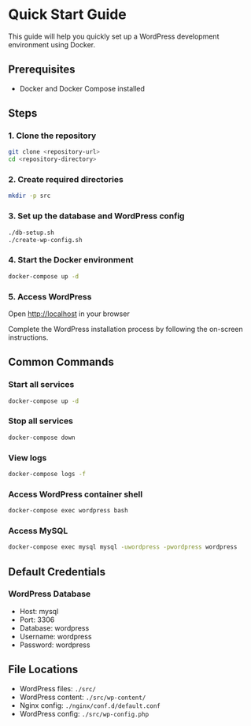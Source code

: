 # Quick Start Guide

This guide will help you quickly set up a WordPress development environment using Docker.

## Prerequisites

- Docker and Docker Compose installed

## Steps

### 1. Clone the repository

```bash
git clone <repository-url>
cd <repository-directory>
```

### 2. Create required directories

```bash
mkdir -p src
```

### 3. Set up the database and WordPress config

```bash
./db-setup.sh
./create-wp-config.sh
```

### 4. Start the Docker environment

```bash
docker-compose up -d
```

### 5. Access WordPress

Open [http://localhost](http://localhost) in your browser

Complete the WordPress installation process by following the on-screen instructions.

## Common Commands

### Start all services
```bash
docker-compose up -d
```

### Stop all services
```bash
docker-compose down
```

### View logs
```bash
docker-compose logs -f
```

### Access WordPress container shell
```bash
docker-compose exec wordpress bash
```

### Access MySQL
```bash
docker-compose exec mysql mysql -uwordpress -pwordpress wordpress
```

## Default Credentials

### WordPress Database
- Host: mysql
- Port: 3306
- Database: wordpress
- Username: wordpress
- Password: wordpress

## File Locations

- WordPress files: `./src/`
- WordPress content: `./src/wp-content/`
- Nginx config: `./nginx/conf.d/default.conf`
- WordPress config: `./src/wp-config.php` 